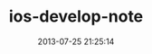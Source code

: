 ---
layout: post
title: "ios-develop-note"
date: 2013-07-25 21:25:14
comments: true
categories: literal
---